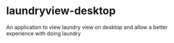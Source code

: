 # laundryview-desktop
An application to view laundry view on desktop and allow a better experience with doing laundry
